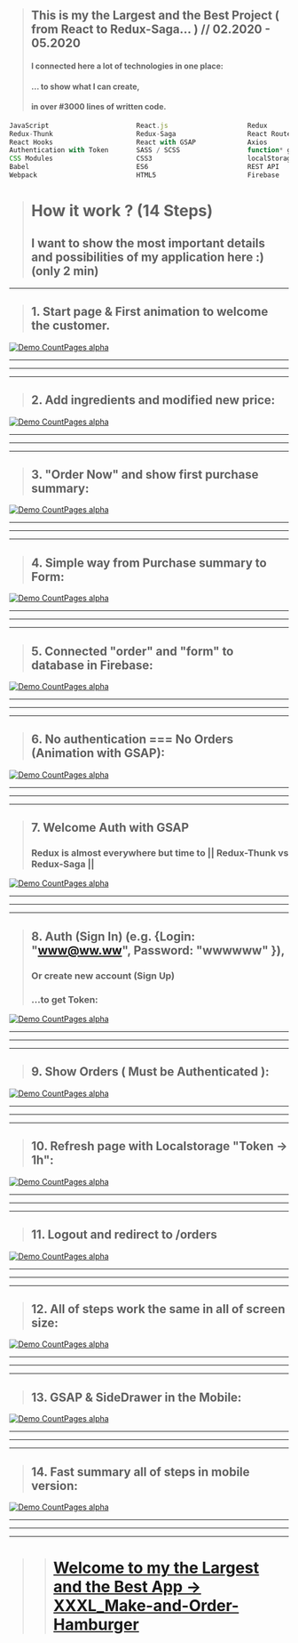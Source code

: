 > ## This is my the Largest and the Best Project ( from React to Redux-Saga... ) // 02.2020 - 05.2020
> #### I connected here a lot of technologies in one place:
> #### ... to show what I can create,
> #### in over #3000 lines of written code.

```js
JavaScript                      React.js                    Redux
Redux-Thunk                     Redux-Saga                  React Router
React Hooks                     React with GSAP             Axios
Authentication with Token       SASS / SCSS                 function* generator / yield
CSS Modules                     CSS3                        localStorage
Babel                           ES6                         REST API 
Webpack                         HTML5                       Firebase                    

```

> # How it work ? (14 Steps)
> ## I want to show the most important details and possibilities of my application here :) (only 2 min)

---

> ## 1. Start page & First animation to welcome the customer.
[![Demo CountPages alpha](https://github.com/LukaszKolodziejski/XXXL_Make-and-Order-Hamburger/blob/master/src/assets/videos/1-start.gif)](https://github.com/LukaszKolodziejski/XXXL_Make-and-Order-Hamburger)

---
---
---

> ## 2. Add ingredients and modified new price:
[![Demo CountPages alpha](https://github.com/LukaszKolodziejski/XXXL_Make-and-Order-Hamburger/blob/master/src/assets/videos/2-add-ingredients.gif)](https://github.com/LukaszKolodziejski/XXXL_Make-and-Order-Hamburger)

---
---
---

> ## 3. "Order Now" and show first purchase summary:
[![Demo CountPages alpha](https://github.com/LukaszKolodziejski/XXXL_Make-and-Order-Hamburger/blob/master/src/assets/videos/3-order-now.gif)](https://github.com/LukaszKolodziejski/XXXL_Make-and-Order-Hamburger)

---
---
---

> ## 4. Simple way from Purchase summary to Form:
[![Demo CountPages alpha](https://github.com/LukaszKolodziejski/XXXL_Make-and-Order-Hamburger/blob/master/src/assets/videos/4-purchase-summary.gif)](https://github.com/LukaszKolodziejski/XXXL_Make-and-Order-Hamburger)

---
---
---

> ## 5. Connected "order" and "form" to database in Firebase:
[![Demo CountPages alpha](https://github.com/LukaszKolodziejski/XXXL_Make-and-Order-Hamburger/blob/master/src/assets/videos/5-database.gif)](https://github.com/LukaszKolodziejski/XXXL_Make-and-Order-Hamburger)

---
---
---

> ## 6. No authentication === No Orders (Animation with GSAP):
[![Demo CountPages alpha](https://github.com/LukaszKolodziejski/XXXL_Make-and-Order-Hamburger/blob/master/src/assets/videos/6-orders.gif)](https://github.com/LukaszKolodziejski/XXXL_Make-and-Order-Hamburger)

---
---
---

> ## 7. Welcome Auth with GSAP 
> ### Redux is almost everywhere but time to || Redux-Thunk vs Redux-Saga || 
[![Demo CountPages alpha](https://github.com/LukaszKolodziejski/XXXL_Make-and-Order-Hamburger/blob/master/src/assets/videos/7-auth.gif)](https://github.com/LukaszKolodziejski/XXXL_Make-and-Order-Hamburger)

---
---
---

> ## 8. Auth (Sign In) (e.g. {Login: "www@ww.ww", Password: "wwwwww" }),
> ### Or create new account (Sign Up)
> ### ...to get Token: 
[![Demo CountPages alpha](https://github.com/LukaszKolodziejski/XXXL_Make-and-Order-Hamburger/blob/master/src/assets/videos/8-auth-sign-in.gif)](https://github.com/LukaszKolodziejski/XXXL_Make-and-Order-Hamburger)

---
---
---

> ## 9. Show Orders ( Must be Authenticated ):
[![Demo CountPages alpha](https://github.com/LukaszKolodziejski/XXXL_Make-and-Order-Hamburger/blob/master/src/assets/videos/9-orders-auth.gif)](https://github.com/LukaszKolodziejski/XXXL_Make-and-Order-Hamburger)

---
---
---

> ## 10. Refresh page with Localstorage  "Token -> 1h":
[![Demo CountPages alpha](https://github.com/LukaszKolodziejski/XXXL_Make-and-Order-Hamburger/blob/master/src/assets/videos/10-refresh.gif)](https://github.com/LukaszKolodziejski/XXXL_Make-and-Order-Hamburger)

---
---
---

> ## 11. Logout and redirect to /orders
[![Demo CountPages alpha](https://github.com/LukaszKolodziejski/XXXL_Make-and-Order-Hamburger/blob/master/src/assets/videos/11-logout.gif)](https://github.com/LukaszKolodziejski/XXXL_Make-and-Order-Hamburger)

---
---
---

> ## 12. All of steps work the same in all of screen size:
[![Demo CountPages alpha](https://github.com/LukaszKolodziejski/XXXL_Make-and-Order-Hamburger/blob/master/src/assets/videos/12-screen-size.gif)](https://github.com/LukaszKolodziejski/XXXL_Make-and-Order-Hamburger)

---
---
---

> ## 13. GSAP & SideDrawer in the Mobile:
[![Demo CountPages alpha](https://github.com/LukaszKolodziejski/XXXL_Make-and-Order-Hamburger/blob/master/src/assets/videos/13-sidedrawer-mobile.gif)](https://github.com/LukaszKolodziejski/XXXL_Make-and-Order-Hamburger)

---
---
---

> ## 14. Fast summary all of steps in mobile version:
[![Demo CountPages alpha](https://github.com/LukaszKolodziejski/XXXL_Make-and-Order-Hamburger/blob/master/src/assets/videos/14-summary-mobile-version.gif)](https://github.com/LukaszKolodziejski/XXXL_Make-and-Order-Hamburger)

---
---
---
> > # [Welcome to my the Largest and the Best App -> XXXL_Make-and-Order-Hamburger](https://react-build-burger-project.web.app/)
